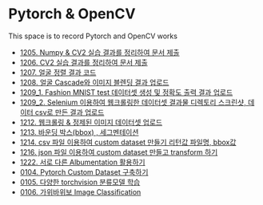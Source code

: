 # Pytorch & OpenCV
This space is to record Pytorch and OpenCV works


- [1205. Numpy & CV2 실습 결과를 정리하여 문서 제출](https://github.com/yeoiksu/Microsoft-AI-Assignment/blob/main/2022.12/1205.pdf)
- [1206. CV2 실습 결과를 정리하여 문서 제출](https://github.com/yeoiksu/Microsoft-AI-Assignment/blob/main/2022.12/1206.pdf)
- [1207. 얼굴 정렬 결과 코드](https://github.com/yeoiksu/Microsoft-AI-Assignment/blob/main/2022.12/1207.pdf)
- [1208. 얼굴 Cascade와 이미지 블렌딩 결과 업로드](https://github.com/yeoiksu/Microsoft-AI-Assignment/blob/main/2022.12/1208.pdf)
- [1209_1. Fashion MNIST test 데이터셋 생성 및 정확도 출력 결과 업로드](https://github.com/yeoiksu/Microsoft-AI-Assignment/blob/main/2022.12/1209_1.pdf)
- [1209_2. Selenium 이용하여 웹크롤링한 데이터셋 결과물 디렉토리 스크린샷, 데이터 csv로 만든 결과 업로드](https://github.com/yeoiksu/Microsoft-AI-Assignment/blob/main/2022.12/1209_2.pdf)
- [1212. 웹크롤링 & 정제된 이미지 데이터셋 업로드]()
- [1213. 바운딩 박스(bbox) , 세그멘테이션](https://github.com/yeoiksu/Microsoft-AI-Assignment/blob/main/2022.12/1213.pdf)
- [1214. csv 파일 이용하여 custom dataset 만들기 리턴값 파일명, bbox값 ](https://github.com/yeoiksu/Microsoft-AI-Assignment/blob/main/2022.12/1214.pdf)
- [1216. json 파일 이용하여 custom dataset 만들고 transform 하기](https://github.com/yeoiksu/Microsoft-AI-Assignment/blob/main/2022.12/1216_1.pdf)
- [1222. 서로 다른 Albumentation 활용하기](https://github.com/yeoiksu/Microsoft-AI-Assignment/blob/main/2022.12/1222.pdf)
- [0104. Pytorch Custom Dataset 구축하기](https://github.com/yeoiksu/Microsoft-AI-Assignment/blob/main/2023.01/0104.pdf)
- [0105. 다양한 torchvision 분류모델 학습](https://github.com/yeoiksu/Microsoft-AI-Assignment/blob/main/2023.01/0105.pdf)
- [0106. 가위바위보 Image Classification](https://github.com/yeoiksu/Microsoft-AI-Assignment/blob/main/2023.01/0106.pdf)
